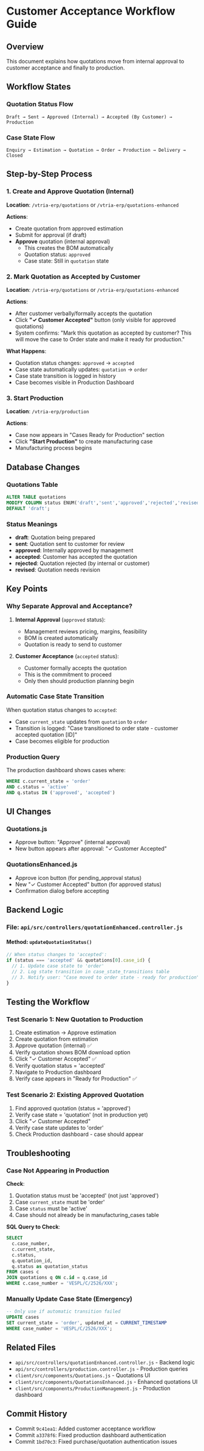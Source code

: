 # Customer Acceptance Workflow Guide

## Overview
This document explains how quotations move from internal approval to customer acceptance and finally to production.

## Workflow States

### Quotation Status Flow
```
Draft → Sent → Approved (Internal) → Accepted (By Customer) → Production
```

### Case State Flow
```
Enquiry → Estimation → Quotation → Order → Production → Delivery → Closed
```

## Step-by-Step Process

### 1. Create and Approve Quotation (Internal)
**Location**: `/vtria-erp/quotations` or `/vtria-erp/quotations-enhanced`

**Actions**:
- Create quotation from approved estimation
- Submit for approval (if draft)
- **Approve** quotation (internal approval)
  - This creates the BOM automatically
  - Quotation status: `approved`
  - Case state: Still in `quotation` state

### 2. Mark Quotation as Accepted by Customer
**Location**: `/vtria-erp/quotations` or `/vtria-erp/quotations-enhanced`

**Actions**:
- After customer verbally/formally accepts the quotation
- Click **"✓ Customer Accepted"** button (only visible for approved quotations)
- System confirms: "Mark this quotation as accepted by customer? This will move the case to Order state and make it ready for production."

**What Happens**:
- Quotation status changes: `approved` → `accepted`
- Case state automatically updates: `quotation` → `order`
- Case state transition is logged in history
- Case becomes visible in Production Dashboard

### 3. Start Production
**Location**: `/vtria-erp/production`

**Actions**:
- Case now appears in "Cases Ready for Production" section
- Click **"Start Production"** to create manufacturing case
- Manufacturing process begins

## Database Changes

### Quotations Table
```sql
ALTER TABLE quotations 
MODIFY COLUMN status ENUM('draft','sent','approved','rejected','revised','accepted') 
DEFAULT 'draft';
```

### Status Meanings
- **draft**: Quotation being prepared
- **sent**: Quotation sent to customer for review
- **approved**: Internally approved by management
- **accepted**: Customer has accepted the quotation
- **rejected**: Quotation rejected (by internal or customer)
- **revised**: Quotation needs revision

## Key Points

### Why Separate Approval and Acceptance?
1. **Internal Approval** (`approved` status):
   - Management reviews pricing, margins, feasibility
   - BOM is created automatically
   - Quotation is ready to send to customer

2. **Customer Acceptance** (`accepted` status):
   - Customer formally accepts the quotation
   - This is the commitment to proceed
   - Only then should production planning begin

### Automatic Case State Transition
When quotation status changes to `accepted`:
- Case `current_state` updates from `quotation` to `order`
- Transition is logged: "Case transitioned to order state - customer accepted quotation [ID]"
- Case becomes eligible for production

### Production Query
The production dashboard shows cases where:
```sql
WHERE c.current_state = 'order' 
AND c.status = 'active'
AND q.status IN ('approved', 'accepted')
```

## UI Changes

### Quotations.js
- Approve button: "Approve" (internal approval)
- New button appears after approval: "✓ Customer Accepted"

### QuotationsEnhanced.js
- Approve icon button (for pending_approval status)
- New "✓ Customer Accepted" button (for approved status)
- Confirmation dialog before accepting

## Backend Logic

### File: `api/src/controllers/quotationEnhanced.controller.js`

#### Method: `updateQuotationStatus()`
```javascript
// When status changes to 'accepted':
if (status === 'accepted' && quotations[0].case_id) {
  // 1. Update case state to 'order'
  // 2. Log state transition in case_state_transitions table
  // 3. Notify user: "Case moved to order state - ready for production"
}
```

## Testing the Workflow

### Test Scenario 1: New Quotation to Production
1. Create estimation → Approve estimation
2. Create quotation from estimation
3. Approve quotation (internal) ✅
4. Verify quotation shows BOM download option
5. Click "✓ Customer Accepted" ✅
6. Verify quotation status = 'accepted'
7. Navigate to Production dashboard
8. Verify case appears in "Ready for Production" ✅

### Test Scenario 2: Existing Approved Quotation
1. Find approved quotation (status = 'approved')
2. Verify case state = 'quotation' (not in production yet)
3. Click "✓ Customer Accepted"
4. Verify case state updates to 'order'
5. Check Production dashboard - case should appear

## Troubleshooting

### Case Not Appearing in Production
**Check**:
1. Quotation status must be 'accepted' (not just 'approved')
2. Case `current_state` must be 'order'
3. Case `status` must be 'active'
4. Case should not already be in manufacturing_cases table

**SQL Query to Check**:
```sql
SELECT 
  c.case_number,
  c.current_state,
  c.status,
  q.quotation_id,
  q.status as quotation_status
FROM cases c
JOIN quotations q ON c.id = q.case_id
WHERE c.case_number = 'VESPL/C/2526/XXX';
```

### Manually Update Case State (Emergency)
```sql
-- Only use if automatic transition failed
UPDATE cases 
SET current_state = 'order', updated_at = CURRENT_TIMESTAMP 
WHERE case_number = 'VESPL/C/2526/XXX';
```

## Related Files
- `api/src/controllers/quotationEnhanced.controller.js` - Backend logic
- `api/src/controllers/production.controller.js` - Production queries
- `client/src/components/Quotations.js` - Quotations UI
- `client/src/components/QuotationsEnhanced.js` - Enhanced quotations UI
- `client/src/components/ProductionManagement.js` - Production dashboard

## Commit History
- Commit `9c41ea1`: Added customer acceptance workflow
- Commit `a3378f6`: Fixed production dashboard authentication
- Commit `1bd70c3`: Fixed purchase/quotation authentication issues
